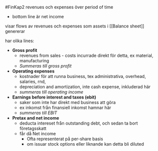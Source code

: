 #FinKap2
revenues och expenses över period of time
- bottom line är net income

visar flows av revenues och expenses som assets i [[Balance sheet]] genererar

har olika lines:
- **Gross profit**
	- revenues from sales - costs incurrade direkt för detta, ex material, manufacturing
	- *Summeras till gross profit*
- **Operating expenses**
	- kostnader för att runna business, tex administrativa, overhead, salaries, rnd, 
	- depreciation and amortization, inte cash expense, inkluderad här
	- *summeras till operating income*
- **Earnings before interest and taxes (ebit)**
	- saker som inte har direkt med business att göra
	- ex inkomst från finansiell inkomst hamnar här
	- *summeras till EBIT*
- **Pretax and net income**
	- deducta intereset från outstanding debt, och sedan ta bort företagsskatt
	- får då Net income
		- Ofta representerat på per-share basis
		- om issuar stock options eller liknande kan detta bli diluted
